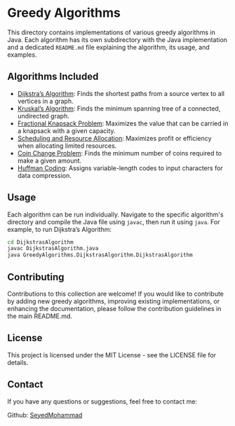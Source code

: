 # Greedy Algorithms

This directory contains implementations of various greedy algorithms in Java. Each algorithm has its own subdirectory with the Java implementation and a dedicated `README.md` file explaining the algorithm, its usage, and examples.

## Algorithms Included

- [Dijkstra’s Algorithm](./DijkstrasAlgorithm/README.md): Finds the shortest paths from a source vertex to all vertices in a graph.
- [Kruskal’s Algorithm](./KruskalsAlgorithm/README.md): Finds the minimum spanning tree of a connected, undirected graph.
- [Fractional Knapsack Problem](./FractionalKnapsack/README.md): Maximizes the value that can be carried in a knapsack with a given capacity.
- [Scheduling and Resource Allocation](./SchedulingAndResourceAllocation/README.md): Maximizes profit or efficiency when allocating limited resources.
- [Coin Change Problem](./CoinChangeProblem/README.md): Finds the minimum number of coins required to make a given amount.
- [Huffman Coding](./HuffmanCoding/README.md): Assigns variable-length codes to input characters for data compression.

## Usage

Each algorithm can be run individually. Navigate to the specific algorithm's directory and compile the Java file using `javac`, then run it using `java`. For example, to run Dijkstra’s Algorithm:

```bash
cd DijkstrasAlgorithm
javac DijkstrasAlgorithm.java
java GreedyAlgorithms.DijkstrasAlgorithm.DijkstrasAlgorithm
```
## Contributing

Contributions to this collection are welcome! If you would like to contribute by adding new greedy algorithms, improving existing implementations, or enhancing the documentation, please follow the contribution guidelines in the main README.md.

## License

This project is licensed under the MIT License - see the LICENSE file for details.

## Contact

If you have any questions or suggestions, feel free to contact me:

Github: [SeyedMohammad](https://github.com/SeyedMohommad)